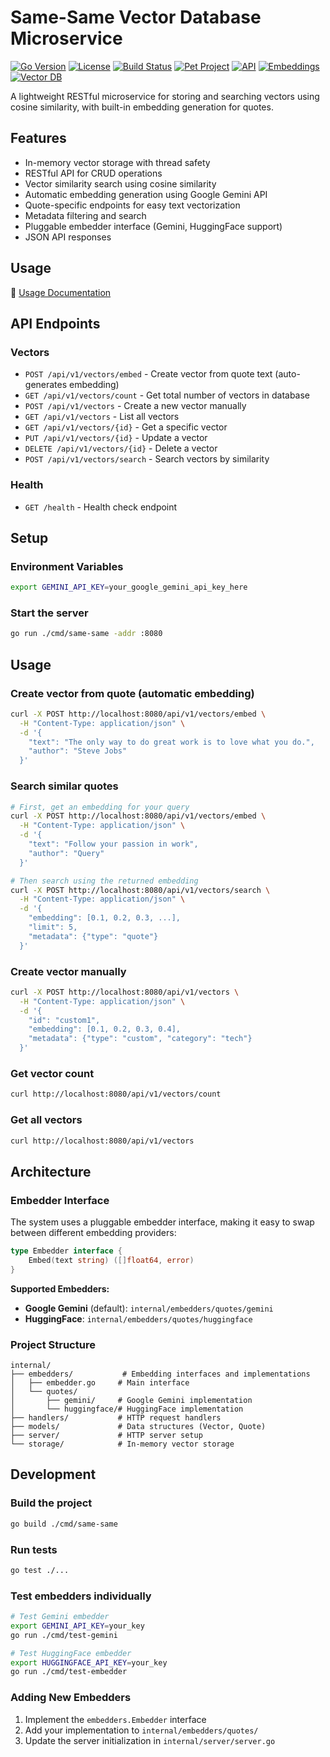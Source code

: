 # Same-Same Vector Database Microservice

[![Go Version](https://img.shields.io/badge/Go-1.24+-00ADD8?style=flat&logo=go)](https://golang.org)
[![License](https://img.shields.io/badge/License-MIT-blue.svg)](LICENSE)
[![Build Status](https://img.shields.io/badge/build-passing-brightgreen.svg)](https://github.com/tahcohcat/same-same)
[![Pet Project](https://img.shields.io/badge/🐾_Pet_Project-For_Fun-ff69b4?style=flat)](https://github.com/tahcohcat/same-same)
[![API](https://img.shields.io/badge/API-REST-orange.svg)](https://github.com/tahcohcat/same-same)
[![Embeddings](https://img.shields.io/badge/Embeddings-Google%20Gemini-4285F4?style=flat&logo=google)](https://ai.google.dev)
[![Vector DB](https://img.shields.io/badge/Vector%20DB-In%20Memory-red.svg)](https://github.com/tahcohcat/same-same)

A lightweight RESTful microservice for storing and searching vectors using cosine similarity, with built-in embedding generation for quotes.

## Features

- In-memory vector storage with thread safety
- RESTful API for CRUD operations
- Vector similarity search using cosine similarity
- Automatic embedding generation using Google Gemini API
- Quote-specific endpoints for easy text vectorization
- Metadata filtering and search
- Pluggable embedder interface (Gemini, HuggingFace support)
- JSON API responses

## Usage

🔑 [Usage Documentation](USAGE.md)

## API Endpoints

### Vectors
- `POST /api/v1/vectors/embed` - Create vector from quote text (auto-generates embedding)
- `GET /api/v1/vectors/count` - Get total number of vectors in database
- `POST /api/v1/vectors` - Create a new vector manually
- `GET /api/v1/vectors` - List all vectors
- `GET /api/v1/vectors/{id}` - Get a specific vector
- `PUT /api/v1/vectors/{id}` - Update a vector
- `DELETE /api/v1/vectors/{id}` - Delete a vector
- `POST /api/v1/vectors/search` - Search vectors by similarity

### Health
- `GET /health` - Health check endpoint

## Setup

### Environment Variables
```bash
export GEMINI_API_KEY=your_google_gemini_api_key_here
```

### Start the server
```bash
go run ./cmd/same-same -addr :8080
```

## Usage

### Create vector from quote (automatic embedding)
```bash
curl -X POST http://localhost:8080/api/v1/vectors/embed \
  -H "Content-Type: application/json" \
  -d '{
    "text": "The only way to do great work is to love what you do.",
    "author": "Steve Jobs"
  }'
```

### Search similar quotes
```bash
# First, get an embedding for your query
curl -X POST http://localhost:8080/api/v1/vectors/embed \
  -H "Content-Type: application/json" \
  -d '{
    "text": "Follow your passion in work",
    "author": "Query"
  }'

# Then search using the returned embedding
curl -X POST http://localhost:8080/api/v1/vectors/search \
  -H "Content-Type: application/json" \
  -d '{
    "embedding": [0.1, 0.2, 0.3, ...],
    "limit": 5,
    "metadata": {"type": "quote"}
  }'
```

### Create vector manually
```bash
curl -X POST http://localhost:8080/api/v1/vectors \
  -H "Content-Type: application/json" \
  -d '{
    "id": "custom1",
    "embedding": [0.1, 0.2, 0.3, 0.4],
    "metadata": {"type": "custom", "category": "tech"}
  }'
```

### Get vector count
```bash
curl http://localhost:8080/api/v1/vectors/count
```

### Get all vectors
```bash
curl http://localhost:8080/api/v1/vectors
```

## Architecture

### Embedder Interface
The system uses a pluggable embedder interface, making it easy to swap between different embedding providers:

```go
type Embedder interface {
    Embed(text string) ([]float64, error)
}
```

**Supported Embedders:**
- **Google Gemini** (default): `internal/embedders/quotes/gemini`
- **HuggingFace**: `internal/embedders/quotes/huggingface`

### Project Structure
```
internal/
├── embedders/           # Embedding interfaces and implementations
│   ├── embedder.go     # Main interface
│   └── quotes/
│       ├── gemini/     # Google Gemini implementation
│       └── huggingface/# HuggingFace implementation
├── handlers/           # HTTP request handlers
├── models/             # Data structures (Vector, Quote)
├── server/             # HTTP server setup
└── storage/            # In-memory vector storage
```

## Development

### Build the project
```bash
go build ./cmd/same-same
```

### Run tests
```bash
go test ./...
```

### Test embedders individually
```bash
# Test Gemini embedder
export GEMINI_API_KEY=your_key
go run ./cmd/test-gemini

# Test HuggingFace embedder  
export HUGGINGFACE_API_KEY=your_key
go run ./cmd/test-embedder
```

### Adding New Embedders
1. Implement the `embedders.Embedder` interface
2. Add your implementation to `internal/embedders/quotes/`
3. Update the server initialization in `internal/server/server.go`